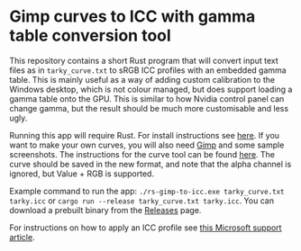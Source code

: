 # Gimp curves to ICC with gamma table conversion tool

This repository contains a short Rust program that will convert input text files as in `tarky_curve.txt` to sRGB ICC profiles with an embedded gamma table. This is mainly useful as a way of adding custom calibration to the Windows desktop, which is not colour managed, but does support loading a gamma table onto the GPU. This is similar to how Nvidia control panel can change gamma, but the result should be much more customisable and less ugly.

Running this app will require Rust. For install instructions see [here](https://www.rust-lang.org/tools/install). If you want to make your own curves, you will also need [Gimp](https://www.gimp.org/downloads/) and some sample screenshots. The instructions for the curve tool can be found [here](https://docs.gimp.org/en/gimp-tool-curves.html). The curve should be saved in the new format, and note that the alpha channel is ignored, but Value + RGB is supported.

Example command to run the app: `./rs-gimp-to-icc.exe tarky_curve.txt tarky.icc` or `cargo run --release tarky_curve.txt tarky.icc`. You can download a prebuilt binary from the [Releases](/releases/) page.

For instructions on how to apply an ICC profile see [this Microsoft support article](https://support.microsoft.com/en-us/windows/about-color-management-2a2ed8fa-cf09-83c5-e55c-d1428519f616).
